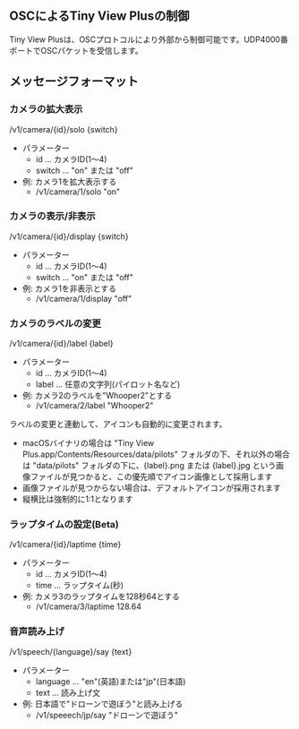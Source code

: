 ## OSCによるTiny View Plusの制御

Tiny View Plusは、OSCプロトコルにより外部から制御可能です。UDP4000番ポートでOSCパケットを受信します。

## メッセージフォーマット

### カメラの拡大表示

/v1/camera/{id}/solo {switch}

- パラメーター
    - id ... カメラID(1～4)
    - switch ... "on" または "off"
- 例: カメラ1を拡大表示する
    - /v1/camera/1/solo "on"

### カメラの表示/非表示

/v1/camera/{id}/display {switch}

- パラメーター
    - id ... カメラID(1～4)
    - switch ... "on" または "off"
- 例: カメラ1を非表示とする
    - /v1/camera/1/display "off"

### カメラのラベルの変更

/v1/camera/{id}/label {label}

- パラメーター
    - id ... カメラID(1～4)
    - label ... 任意の文字列(パイロット名など)
- 例: カメラ2のラベルを"Whooper2"とする
    - /v1/camera/2/label "Whooper2"

ラベルの変更と連動して、アイコンも自動的に変更されます。

- macOSバイナリの場合は "Tiny View Plus.app/Contents/Resources/data/pilots" フォルダの下、それ以外の場合は "data/pilots" フォルダの下に、{label}.png または {label}.jpg という画像ファイルが見つかると、この優先順でアイコン画像として採用します
- 画像ファイルが見つからない場合は、デフォルトアイコンが採用されます
- 縦横比は強制的に1:1となります

### ラップタイムの設定(Beta)

/v1/camera/{id}/laptime {time}

- パラメーター
    - id ... カメラID(1～4)
    - time ... ラップタイム(秒)
- 例: カメラ3のラップタイムを128秒64とする
    - /v1/camera/3/laptime 128.64

### 音声読み上げ

/v1/speech/{language}/say {text}

- パラメーター
    - language ... "en"(英語)または"jp"(日本語)
    - text ... 読み上げ文
- 例: 日本語で"ドローンで遊ぼう"と読み上げる
    - /v1/speeech/jp/say "ドローンで遊ぼう"